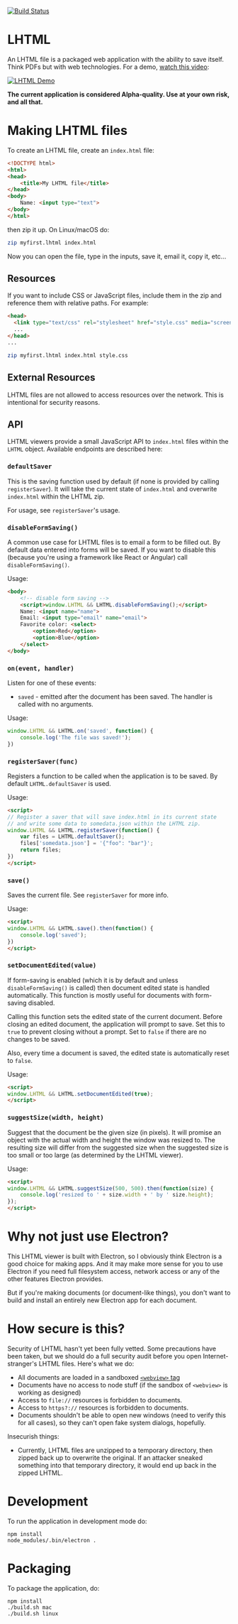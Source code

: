 <!--
Copyright (c) The LHTML team
See LICENSE for details.
-->

[![Build Status](https://travis-ci.org/iffy/lhtml.svg?branch=master)](https://travis-ci.org/iffy/lhtml)

# LHTML

An LHTML file is a packaged web application with the ability to save itself.  Think PDFs but with web technologies.  For a demo, [watch this video](https://www.youtube.com/watch?v=QiAbkCHHefo):

[![LHTML Demo](https://img.youtube.com/vi/QiAbkCHHefo/0.jpg)](https://www.youtube.com/watch?v=QiAbkCHHefo)


**The current application is considered Alpha-quality.  Use at your own risk, and all that.**

# Making LHTML files

To create an LHTML file, create an `index.html` file:

```html
<!DOCTYPE html>
<html>
<head>
    <title>My LHTML file</title>
</head>
<body>
    Name: <input type="text">
</body>
</html>
```

then zip it up.  On Linux/macOS do:

```bash
zip myfirst.lhtml index.html
```

Now you can open the file, type in the inputs, save it, email it, copy it, etc...

## Resources

If you want to include CSS or JavaScript files, include them in the zip and reference them with relative paths.  For example:

```html
<head>
  <link type="text/css" rel="stylesheet" href="style.css" media="screen,projection">
  ...
</head>
...
```

```bash
zip myfirst.lhtml index.html style.css
```

## External Resources

LHTML files are not allowed to access resources over the network.  This is intentional for security reasons.

## API

LHTML viewers provide a small JavaScript API to `index.html` files within the `LHTML` object.  Available endpoints are described here:

### `defaultSaver`

This is the saving function used by default (if none is provided by calling `registerSaver`).  It will take the current state of `index.html` and overwrite `index.html` within the LHTML zip.

For usage, see `registerSaver`'s usage.

### `disableFormSaving()`

A common use case for LHTML files is to email a form to be filled out.  By default data entered into forms will be saved.  If you want to disable this (because you're using a framework like React or Angular) call `disableFormSaving()`.

Usage:

```html
<body>
    <!-- disable form saving -->
    <script>window.LHTML && LHTML.disableFormSaving();</script>
    Name: <input name="name">
    Email: <input type="email" name="email">
    Favorite color: <select>
        <option>Red</option>
        <option>Blue</option>
    </select>
</body>
```

### `on(event, handler)`

Listen for one of these events:

- `saved` - emitted after the document has been saved.  The handler is called with no arguments.

Usage:

```javascript
window.LHTML && LHTML.on('saved', function() {
    console.log('The file was saved!');
})
```

### `registerSaver(func)`

Registers a function to be called when the application is to be saved.  By default `LHTML.defaultSaver` is used.

Usage:

```html
<script>
// Register a saver that will save index.html in its current state
// and write some data to somedata.json within the LHTML zip.
window.LHTML && LHTML.registerSaver(function() {
    var files = LHTML.defaultSaver();
    files['somedata.json'] = '{"foo": "bar"}';
    return files;
})
</script>
```

### `save()`

Saves the current file.  See `registerSaver` for more info.

Usage:

```html
<script>
window.LHTML && LHTML.save().then(function() {
    console.log('saved');
})
</script>
```

### `setDocumentEdited(value)`

If form-saving is enabled (which it is by default and unless `disableFormSaving()` is called) then document edited state is handled automatically.  This function is mostly useful for documents with form-saving disabled.

Calling this function sets the edited state of the current document.  Before closing an edited document, the application will prompt to save.  Set this to `true` to prevent closing without a prompt.  Set to `false` if there are no changes to be saved.

Also, every time a document is saved, the edited state is automatically reset to `false`.

Usage:

```html
<script>
window.LHTML && LHTML.setDocumentEdited(true);
</script>
```

### `suggestSize(width, height)`

Suggest that the document be the given size (in pixels).  It will promise an object with the actual width and height the window was resized to.  The resulting size will differ from the suggested size when the suggested size is too small or too large (as determined by the LHTML viewer).

Usage:

```html
<script>
window.LHTML && LHTML.suggestSize(500, 500).then(function(size) {
    console.log('resized to ' + size.width + ' by ' size.height);
});
</script>
```


# Why not just use Electron?

This LHTML viewer is built with Electron, so I obviously think Electron is a good choice for making apps.  And it may make more sense for you to use Electron if you need full filesystem access, network access or any of the other features Electron provides.

But if you're making documents (or document-like things), you don't want to build and install an entirely new Electron app for each document.

# How secure is this?

Security of LHTML hasn't yet been fully vetted.  Some precautions have been taken, but we should do a full security audit before you open Internet-stranger's LHTML files.  Here's what we do:

- All documents are loaded in a sandboxed [`<webview>` tag](http://electron.atom.io/docs/api/web-view-tag/)
- Documents have no access to node stuff (if the sandbox of `<webview>` is working as designed)
- Access to `file://` resources is forbidden to documents.
- Access to `https?://` resources is forbidden to documents.
- Documents shouldn't be able to open new windows (need to verify this for all cases), so they can't open fake system dialogs, hopefully.

Insecurish things:

- Currently, LHTML files are unzipped to a temporary directory, then zipped back up to overwrite the original.  If an attacker sneaked something into that temporary directory, it would end up back in the zipped LHTML.

# Development

To run the application in development mode do:

    npm install
    node_modules/.bin/electron .

# Packaging

To package the application, do:

    npm install
    ./build.sh mac
    ./build.sh linux


